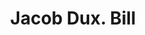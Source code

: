 ---
doi: 10.7916/D8GX5PNC
date_other: '1880'
date_other_textual: 1880-1889
form: printed ephemera
genre:
- Invoices
name:
- Jacob Dux
object_in_context_url: https://biggert.cul.columbia.edu/items/view/ave_biggert_01029
subject_hierarchical_geographic:
- New York, New York, United States
subject_name:
- Jacob Dux
title: Jacob Dux. Bill
sort_title: Jacob Dux. Bill
call_number: ave_biggert_01029
coordinates:
- 40.71277777777778,-74.00583333333333
pid: ave_biggert_01029
identifiers: ave_biggert_01029
thumbnail: https://derivativo-2.library.columbia.edu/iiif/2/ldpd:344311/full/!256,256/0/native.jpg
permalink: "/biggert/ave_biggert_01029/"
layout: iiif-image-page
---